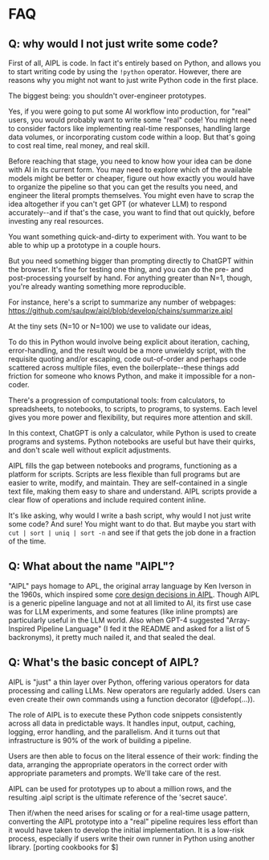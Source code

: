 # FAQ

## Q: why would I not just write some code?

First of all, AIPL is code.  In fact it's entirely based on Python, and allows you to start writing code by using the `!python` operator.
However, there are reasons why you might not want to just write Python code in the first place.

The biggest being: you shouldn't over-engineer prototypes.

Yes, if you were going to put some AI workflow into production, for "real" users, you would probably want to write some "real" code!
You might need to consider factors like implementing real-time responses, handling large data volumes, or incorporating custom code within a loop. But that's going to cost real time, real money, and real skill.

Before reaching that stage, you need to know how your idea can be done with AI in its current form.
You may need to explore which of the available models might be better or cheaper, figure out how exactly you would have to organize the pipeline so that you can get the results you need, and engineer the literal prompts themselves.
You might even have to scrap the idea altogether if you can't get GPT (or whatever LLM) to respond accurately--and if that's the case, you want to find that out quickly, before investing any real resources.

You want something quick-and-dirty to experiment with.  You want to be able to whip up a prototype in a couple hours.

But you need something bigger than prompting directly to ChatGPT within the browser. It's fine for testing one thing, and you can do the pre- and post-processing yourself by hand.  For anything greater than N=1, though, you're already wanting something more reproducible.

For instance, here's a script to summarize any number of webpages: https://github.com/saulpw/aipl/blob/develop/chains/summarize.aipl

At the tiny sets (N=10 or N=100) we use to validate our ideas, 

To do this in Python would involve being explicit about iteration, caching, error-handling, and the result would be a more unwieldy script, with the requisite quoting and/or escaping, code out-of-order and perhaps code scattered across multiple files, even the boilerplate--these things add friction for someone who knows Python, and make it impossible for a non-coder.

There's a progression of computational tools: from calculators, to spreadsheets, to notebooks, to scripts, to programs, to systems.  Each level gives you more power and flexibility, but requires more attention and skill.

In this context, ChatGPT is only a calculator, while Python is used to create programs and systems. Python notebooks are useful but have their quirks, and don't scale well without explicit adjustments.

AIPL fills the gap between notebooks and programs, functioning as a platform for scripts. Scripts are less flexible than full programs but are easier to write, modify, and maintain. They are self-contained in a single text file, making them easy to share and understand. AIPL scripts provide a clear flow of operations and include required content inline.

It's like asking, why would I write a bash script, why would I not just write some code?  And sure!  You might want to do that.  But maybe you start with `cut | sort | uniq | sort -n` and see if that gets the job done in a fraction of the time.

## Q: What about the name "AIPL"?

"AIPL" pays homage to APL, the original array language by Ken Iverson in the 1960s, which inspired some [core design decisions in AIPL](../23-design.md).
Though AIPL is a generic pipeline language and not at all limited to AI, its first use case was for LLM experiments, and some features (like inline prompts) are particularly useful in the LLM world.
Also when GPT-4 suggested "Array-Inspired Pipeline Language" (I fed it the README and asked for a list of 5 backronyms), it pretty much nailed it, and that sealed the deal.

## Q: What's the basic concept of AIPL?

AIPL is "just" a thin layer over Python, offering various operators for data processing and calling LLMs. New operators are regularly added. Users can even create their own commands using a function decorator (@defop(...)).

The role of AIPL is to execute these Python code snippets consistently across all data in predictable ways. It handles input, output, caching, logging, error handling, and the parallelism. And it turns out that infrastructure is 90% of the work of building a pipeline.

Users are then able to focus on the literal essence of their work: finding the data, arranging the appropriate operators in the correct order with appropriate parameters and prompts. We'll take care of the rest.

AIPL can be used for prototypes up to about a million rows, and the resulting .aipl script is the ultimate reference of the 'secret sauce'.

Then if/when the need arises for scaling or for a real-time usage pattern, converting the AIPL prototype into a "real" pipeline requires less effort than it would have taken to develop the initial implementation. It is a low-risk process, especially if users write their own runner in Python using another library. [porting cookbooks for $]
